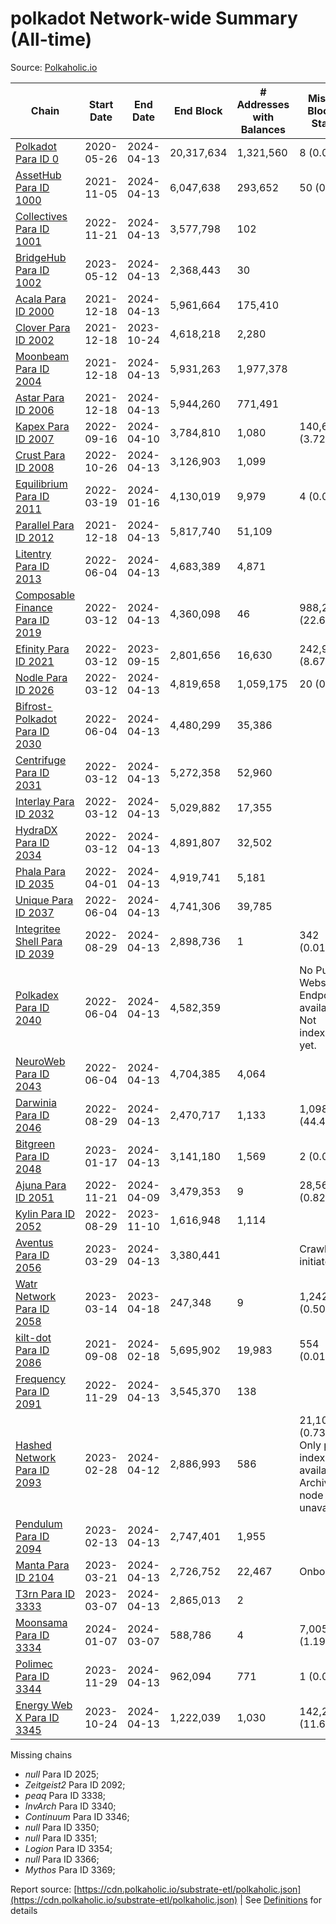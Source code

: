 # polkadot Network-wide Summary (All-time)

Source: [Polkaholic.io](https://polkaholic.io)


| Chain            | Start Date | End Date | End Block | # Addresses with Balances | Missing Blocks / Status |
| ---------------- | ---------- | ---------| --------- | ------------------------- | ----------------------- |
| [Polkadot Para ID 0](/polkadot/0-polkadot) | 2020-05-26 | 2024-04-13 | 20,317,634 |  1,321,560 | 8 (0.00%)  |
| [AssetHub Para ID 1000](/polkadot/1000-assethub) | 2021-11-05 | 2024-04-13 | 6,047,638 |  293,652 | 50 (0.00%)  |
| [Collectives Para ID 1001](/polkadot/1001-collectives) | 2022-11-21 | 2024-04-13 | 3,577,798 |  102 |    |
| [BridgeHub Para ID 1002](/polkadot/1002-bridgehub) | 2023-05-12 | 2024-04-13 | 2,368,443 |  30 |    |
| [Acala Para ID 2000](/polkadot/2000-acala) | 2021-12-18 | 2024-04-13 | 5,961,664 |  175,410 |    |
| [Clover Para ID 2002](/polkadot/2002-clover) | 2021-12-18 | 2023-10-24 | 4,618,218 |  2,280 |    |
| [Moonbeam Para ID 2004](/polkadot/2004-moonbeam) | 2021-12-18 | 2024-04-13 | 5,931,263 |  1,977,378 |    |
| [Astar Para ID 2006](/polkadot/2006-astar) | 2021-12-18 | 2024-04-13 | 5,944,260 |  771,491 |    |
| [Kapex Para ID 2007](/polkadot/2007-kapex) | 2022-09-16 | 2024-04-10 | 3,784,810 |  1,080 | 140,668 (3.72%)  |
| [Crust Para ID 2008](/polkadot/2008-crust) | 2022-10-26 | 2024-04-13 | 3,126,903 |  1,099 |    |
| [Equilibrium Para ID 2011](/polkadot/2011-equilibrium) | 2022-03-19 | 2024-01-16 | 4,130,019 |  9,979 | 4 (0.00%)  |
| [Parallel Para ID 2012](/polkadot/2012-parallel) | 2021-12-18 | 2024-04-13 | 5,817,740 |  51,109 |    |
| [Litentry Para ID 2013](/polkadot/2013-litentry) | 2022-06-04 | 2024-04-13 | 4,683,389 |  4,871 |    |
| [Composable Finance Para ID 2019](/polkadot/2019-composable) | 2022-03-12 | 2024-04-13 | 4,360,098 |  46 | 988,228 (22.67%)  |
| [Efinity Para ID 2021](/polkadot/2021-efinity) | 2022-03-12 | 2023-09-15 | 2,801,656 |  16,630 | 242,949 (8.67%)  |
| [Nodle Para ID 2026](/polkadot/2026-nodle) | 2022-03-12 | 2024-04-13 | 4,819,658 |  1,059,175 | 20 (0.00%)  |
| [Bifrost-Polkadot Para ID 2030](/polkadot/2030-bifrost) | 2022-06-04 | 2024-04-13 | 4,480,299 |  35,386 |    |
| [Centrifuge Para ID 2031](/polkadot/2031-centrifuge) | 2022-03-12 | 2024-04-13 | 5,272,358 |  52,960 |    |
| [Interlay Para ID 2032](/polkadot/2032-interlay) | 2022-03-12 | 2024-04-13 | 5,029,882 |  17,355 |    |
| [HydraDX Para ID 2034](/polkadot/2034-hydradx) | 2022-03-12 | 2024-04-13 | 4,891,807 |  32,502 |    |
| [Phala Para ID 2035](/polkadot/2035-phala) | 2022-04-01 | 2024-04-13 | 4,919,741 |  5,181 |    |
| [Unique Para ID 2037](/polkadot/2037-unique) | 2022-06-04 | 2024-04-13 | 4,741,306 |  39,785 |    |
| [Integritee Shell Para ID 2039](/polkadot/2039-integritee) | 2022-08-29 | 2024-04-13 | 2,898,736 |  1 | 342 (0.01%)  |
| [Polkadex Para ID 2040](/polkadot/2040-polkadex) | 2022-06-04 | 2024-04-13 | 4,582,359 |   |   No Public Websocket Endpoint available: Not indexing yet. |
| [NeuroWeb Para ID 2043](/polkadot/2043-neuroweb) | 2022-06-04 | 2024-04-13 | 4,704,385 |  4,064 |    |
| [Darwinia Para ID 2046](/polkadot/2046-darwinia) | 2022-08-29 | 2024-04-13 | 2,470,717 |  1,133 | 1,098,047 (44.44%)  |
| [Bitgreen Para ID 2048](/polkadot/2048-bitgreen) | 2023-01-17 | 2024-04-13 | 3,141,180 |  1,569 | 2 (0.00%)  |
| [Ajuna Para ID 2051](/polkadot/2051-ajuna) | 2022-11-21 | 2024-04-09 | 3,479,353 |  9 | 28,565 (0.82%)  |
| [Kylin Para ID 2052](/polkadot/2052-kylin) | 2022-08-29 | 2023-11-10 | 1,616,948 |  1,114 |    |
| [Aventus Para ID 2056](/polkadot/2056-aventus) | 2023-03-29 | 2024-04-13 | 3,380,441 |   |   Crawling initiated |
| [Watr Network Para ID 2058](/polkadot/2058-watr) | 2023-03-14 | 2023-04-18 | 247,348 |  9 | 1,242 (0.50%)  |
| [kilt-dot Para ID 2086](/polkadot/2086-kilt) | 2021-09-08 | 2024-02-18 | 5,695,902 |  19,983 | 554 (0.01%)  |
| [Frequency Para ID 2091](/polkadot/2091-frequency) | 2022-11-29 | 2024-04-13 | 3,545,370 |  138 |    |
| [Hashed Network Para ID 2093](/polkadot/2093-hashed) | 2023-02-28 | 2024-04-12 | 2,886,993 |  586 | 21,101 (0.73%) Only partial index available: Archive node unavailable |
| [Pendulum Para ID 2094](/polkadot/2094-pendulum) | 2023-02-13 | 2024-04-13 | 2,747,401 |  1,955 |    |
| [Manta Para ID 2104](/polkadot/2104-manta) | 2023-03-21 | 2024-04-13 | 2,726,752 |  22,467 |   Onboarding |
| [T3rn Para ID 3333](/polkadot/3333-t3rn) | 2023-03-07 | 2024-04-13 | 2,865,013 |  2 |    |
| [Moonsama Para ID 3334](/polkadot/3334-moonsama) | 2024-01-07 | 2024-03-07 | 588,786 |  4 | 7,005 (1.19%)  |
| [Polimec Para ID 3344](/polkadot/3344-polimec) | 2023-11-29 | 2024-04-13 | 962,094 |  771 | 1 (0.00%)  |
| [Energy Web X Para ID 3345](/polkadot/3345-energywebx) | 2023-10-24 | 2024-04-13 | 1,222,039 |  1,030 | 142,272 (11.64%)  |

Missing chains


* *null* Para ID 2025; 
* *Zeitgeist2* Para ID 2092; 
* *peaq* Para ID 3338; 
* *InvArch* Para ID 3340; 
* *Continuum* Para ID 3346; 
* *null* Para ID 3350; 
* *null* Para ID 3351; 
* *Logion* Para ID 3354; 
* *null* Para ID 3366; 
* *Mythos* Para ID 3369; 

Report source: [https://cdn.polkaholic.io/substrate-etl/polkaholic.json](https://cdn.polkaholic.io/substrate-etl/polkaholic.json) | See [Definitions](/DEFINITIONS.md) for details
